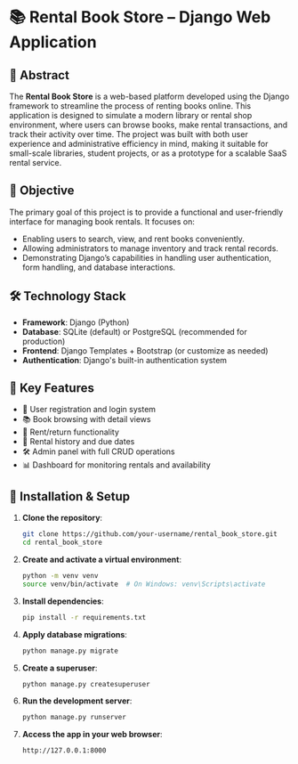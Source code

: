 # 📚 Rental Book Store – Django Web Application

## 📝 Abstract

The **Rental Book Store** is a web-based platform developed using the Django framework to streamline the process of renting books online. This application is designed to simulate a modern library or rental shop environment, where users can browse books, make rental transactions, and track their activity over time. The project was built with both user experience and administrative efficiency in mind, making it suitable for small-scale libraries, student projects, or as a prototype for a scalable SaaS rental service.

## 🎯 Objective

The primary goal of this project is to provide a functional and user-friendly interface for managing book rentals. It focuses on:

- Enabling users to search, view, and rent books conveniently.
- Allowing administrators to manage inventory and track rental records.
- Demonstrating Django’s capabilities in handling user authentication, form handling, and database interactions.

## 🛠️ Technology Stack

- **Framework**: Django (Python)
- **Database**: SQLite (default) or PostgreSQL (recommended for production)
- **Frontend**: Django Templates + Bootstrap (or customize as needed)
- **Authentication**: Django's built-in authentication system

## 🚀 Key Features

- 👥 User registration and login system
- 📚 Book browsing with detail views
- 🛒 Rent/return functionality
- 📆 Rental history and due dates
- 🛠️ Admin panel with full CRUD operations
- 📊 Dashboard for monitoring rentals and availability

## 🧪 Installation & Setup

1. **Clone the repository**:
   ```bash
   git clone https://github.com/your-username/rental_book_store.git
   cd rental_book_store
   ```
2. **Create and activate a virtual environment**:
    ```bash 
    python -m venv venv
    source venv/bin/activate  # On Windows: venv\Scripts\activate
    ```
3. **Install dependencies**:
    ```bash
    pip install -r requirements.txt
    ```
4. **Apply database migrations**:
    ```bash
    python manage.py migrate
    ```
5. **Create a superuser**:
    ```bash
    python manage.py createsuperuser
    ```
6. **Run the development server**:
    ```bash
    python manage.py runserver
    ```
7. **Access the app in your web browser**:
    ```bash
    http://127.0.0.1:8000
    ```

